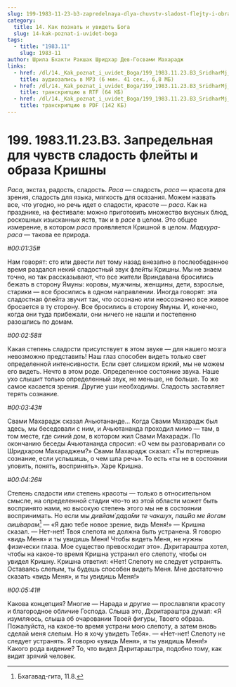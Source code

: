 ```yaml
---
slug: 199-1983-11-23-b3-zapredelnaya-dlya-chuvstv-sladost-flejty-i-obraza-krishny
category:
  title: 14. Как познать и увидеть Бога
  slug: 14-kak-poznat-i-uvidet-boga
tags:
  - title: "1983.11"
    slug: 1983-11
author: Шрила Бхакти Ракшак Шридхар Дев-Госвами Махарадж
links:
  - href: /dl/14._Kak_poznat_i_uvidet_Boga/199_1983.11.23.B3_SridharMj_Zapredelnaja_dlja_chuvstv_sladost_flejty_i_obraza_Krishny.mp3
    title: аудиозапись в MP3 (6 мин. 41 сек., 6,8 МБ)
  - href: /dl/14._Kak_poznat_i_uvidet_Boga/199_1983.11.23.B3_SridharMj_Zapredelnaja_dlja_chuvstv_sladost_flejty_i_obraza_Krishny.rtf
    title: транскрипцию в RTF (64 КБ)
  - href: /dl/14._Kak_poznat_i_uvidet_Boga/199_1983.11.23.B3_SridharMj_Zapredelnaja_dlja_chuvstv_sladost_flejty_i_obraza_Krishny.pdf
    title: транскрипцию в PDF (142 КБ)
---
```


# 199. 1983.11.23.B3. Запредельная для чувств сладость флейты и образа Кришны

*Раса*, экстаз, радость, сладость. *Раса* — сладость, *раса* — красота для зрения, сладость для языка, мягкость для осязания. Можем назвать все, что угодно, но речь идет о сладости, красоте — *раса*. Как на празднике, на фестивале: можно приготовить множество вкусных блюд, роскошных изысканных яств, так и в *расе* в целом. Это общее измерение, в котором *раса* проявляется Кришной в целом. *Мадхура-раса* — такова ее природа.

*#00:01:35#*

Нам говорят: сто или двести лет тому назад внезапно в послеобеденное время раздался некий сладостный звук флейты Кришны. Мы не знаем точно, но так рассказывают, что все жители Вриндавана бросились бежать в сторону Ямуны: коровы, мужчины, женщины, дети, взрослые, старики — все бросились в одном направлении. Иногда говорят: эта сладостная флейта звучит так, что осознано или неосознанно все живое бросается в ту сторону. Все бросились в сторону Ямуны. И, конечно, когда они туда прибежали, они ничего не нашли и постепенно разошлись по домам.

*#00:02:58#*

Какая степень сладости присутствует в этом звуке — для нашего мозга невозможно представить! Наш глаз способен видеть только свет определенной интенсивности. Если свет слишком яркий, мы не можем его видеть. Нечто в этом роде. Определенное состояние звука. Наше ухо слышит только определенный звук, не меньше, не больше. То же самое касается зрения. Другие уши необходимы. Сладость заставляет терять сознание.

*#00:03:43#*

Свами Махарадж сказал Ачьютананде… Когда Свами Махарадж был здесь, мы беседовали с ним, и Ачьютананда проходил мимо — там, в том месте, где синий дом, в котором жил Свами Махарадж. По окончанию беседы Ачьютананда спросил: «О чем вы разговаривали со Шридхаром Махараджем?» Свами Махарадж сказал: «Ты потеряешь сознание, если услышишь, о чем шла речь». То есть «ты не в состоянии уловить, понять, воспринять». Харе Кришна.

*#00:04:26#*

Степень сладости или степень красоты — только в относительном смысле, на определенной стадии что-то из этой области может быть воспринято нами, но высокую степень этого мы не в состоянии воспринимать. Но если мы *дивйам̇ дада̄ми те чакш̣ух̣, паш́йа ме йогам аиш́варам*[^_ftn1] — «Я даю тебе новое зрение, видь Меня!» — Кришна сказал. — Нет-нет! Твоя слепота не должна быть устранена. Я говорю «видь Меня» и ты увидишь Меня! Чтобы видеть Меня, не нужны физически глаза. Мое существо превосходит это». Дхритараштра хотел, чтобы на какое-то время Кришна устранил его слепоту, чтобы он увидел Кришну. Кришна ответил: «Нет! Слепоту не следует устранять. Оставаясь слепым, ты будешь способен видеть Меня. Мне достаточно сказать «видь Меня», и ты увидишь Меня!»

*#00:05:41#*

Какова концепция? Многие — Нарада и другие — прославляли красоту и благородное обличие Господа. Слыша это, Дхритараштра думал: «Я изумляюсь, слыша об очаровании Твоей фигуры, Твоего образа. Пожалуйста, на какое-то время устрани мою слепоту, а затем вновь сделай меня слепым. Но я хочу увидеть Тебя». — «Нет-нет! Слепоту не следует устранять. Я говорю «увидь Меня», и ты увидишь Меня!» Какого рода видение? То, что видел Дхритараштра, подобно тому, как видит зрячий человек.



[^_ftn1]: Бхагавад-гита, 11.8.

